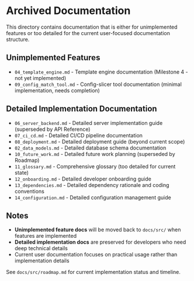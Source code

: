 # Archived Documentation

This directory contains documentation that is either for unimplemented features or too detailed for the current user-focused documentation structure.

## Unimplemented Features

- `04_template_engine.md` - Template engine documentation (Milestone 4 - not yet implemented)
- `09_config_match_tool.md` - Config-slicer tool documentation (minimal implementation, needs completion)

## Detailed Implementation Documentation

- `06_server_backend.md` - Detailed server implementation guide (superseded by API Reference)
- `07_ci_cd.md` - Detailed CI/CD pipeline documentation
- `08_deployment.md` - Detailed deployment guide (beyond current scope)
- `02_data_models.md` - Detailed database schema documentation
- `10_future_work.md` - Detailed future work planning (superseded by Roadmap)
- `11_glossary.md` - Comprehensive glossary (too detailed for current state)
- `12_onboarding.md` - Detailed developer onboarding guide
- `13_dependencies.md` - Detailed dependency rationale and coding conventions
- `14_configuration.md` - Detailed configuration management guide

## Notes

- **Unimplemented feature docs** will be moved back to `docs/src/` when features are implemented
- **Detailed implementation docs** are preserved for developers who need deep technical details
- Current user documentation focuses on practical usage rather than implementation details

See `docs/src/roadmap.md` for current implementation status and timeline.
